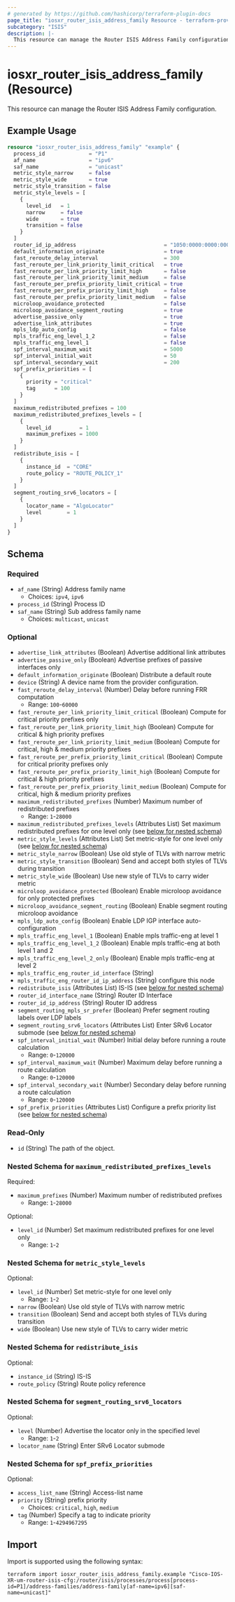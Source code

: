 ```yaml
---
# generated by https://github.com/hashicorp/terraform-plugin-docs
page_title: "iosxr_router_isis_address_family Resource - terraform-provider-iosxr"
subcategory: "ISIS"
description: |-
  This resource can manage the Router ISIS Address Family configuration.
---
```


# iosxr_router_isis_address_family (Resource)

This resource can manage the Router ISIS Address Family configuration.

## Example Usage

```terraform
resource "iosxr_router_isis_address_family" "example" {
  process_id              = "P1"
  af_name                 = "ipv6"
  saf_name                = "unicast"
  metric_style_narrow     = false
  metric_style_wide       = true
  metric_style_transition = false
  metric_style_levels = [
    {
      level_id   = 1
      narrow     = false
      wide       = true
      transition = false
    }
  ]
  router_id_ip_address                            = "1050:0000:0000:0000:0005:0600:300c:326b"
  default_information_originate                   = true
  fast_reroute_delay_interval                     = 300
  fast_reroute_per_link_priority_limit_critical   = true
  fast_reroute_per_link_priority_limit_high       = false
  fast_reroute_per_link_priority_limit_medium     = false
  fast_reroute_per_prefix_priority_limit_critical = true
  fast_reroute_per_prefix_priority_limit_high     = false
  fast_reroute_per_prefix_priority_limit_medium   = false
  microloop_avoidance_protected                   = false
  microloop_avoidance_segment_routing             = true
  advertise_passive_only                          = true
  advertise_link_attributes                       = true
  mpls_ldp_auto_config                            = false
  mpls_traffic_eng_level_1_2                      = false
  mpls_traffic_eng_level_1                        = false
  spf_interval_maximum_wait                       = 5000
  spf_interval_initial_wait                       = 50
  spf_interval_secondary_wait                     = 200
  spf_prefix_priorities = [
    {
      priority = "critical"
      tag      = 100
    }
  ]
  maximum_redistributed_prefixes = 100
  maximum_redistributed_prefixes_levels = [
    {
      level_id         = 1
      maximum_prefixes = 1000
    }
  ]
  redistribute_isis = [
    {
      instance_id  = "CORE"
      route_policy = "ROUTE_POLICY_1"
    }
  ]
  segment_routing_srv6_locators = [
    {
      locator_name = "AlgoLocator"
      level        = 1
    }
  ]
}
```

<!-- schema generated by tfplugindocs -->
## Schema

### Required

- `af_name` (String) Address family name
  - Choices: `ipv4`, `ipv6`
- `process_id` (String) Process ID
- `saf_name` (String) Sub address family name
  - Choices: `multicast`, `unicast`

### Optional

- `advertise_link_attributes` (Boolean) Advertise additional link attributes
- `advertise_passive_only` (Boolean) Advertise prefixes of passive interfaces only
- `default_information_originate` (Boolean) Distribute a default route
- `device` (String) A device name from the provider configuration.
- `fast_reroute_delay_interval` (Number) Delay before running FRR computation
  - Range: `100`-`60000`
- `fast_reroute_per_link_priority_limit_critical` (Boolean) Compute for critical priority prefixes only
- `fast_reroute_per_link_priority_limit_high` (Boolean) Compute for critical & high priority prefixes
- `fast_reroute_per_link_priority_limit_medium` (Boolean) Compute for critical, high & medium priority prefixes
- `fast_reroute_per_prefix_priority_limit_critical` (Boolean) Compute for critical priority prefixes only
- `fast_reroute_per_prefix_priority_limit_high` (Boolean) Compute for critical & high priority prefixes
- `fast_reroute_per_prefix_priority_limit_medium` (Boolean) Compute for critical, high & medium priority prefixes
- `maximum_redistributed_prefixes` (Number) Maximum number of redistributed prefixes
  - Range: `1`-`28000`
- `maximum_redistributed_prefixes_levels` (Attributes List) Set maximum redistributed prefixes for one level only (see [below for nested schema](#nestedatt--maximum_redistributed_prefixes_levels))
- `metric_style_levels` (Attributes List) Set metric-style for one level only (see [below for nested schema](#nestedatt--metric_style_levels))
- `metric_style_narrow` (Boolean) Use old style of TLVs with narrow metric
- `metric_style_transition` (Boolean) Send and accept both styles of TLVs during transition
- `metric_style_wide` (Boolean) Use new style of TLVs to carry wider metric
- `microloop_avoidance_protected` (Boolean) Enable microloop avoidance for only protected prefixes
- `microloop_avoidance_segment_routing` (Boolean) Enable segment routing microloop avoidance
- `mpls_ldp_auto_config` (Boolean) Enable LDP IGP interface auto-configuration
- `mpls_traffic_eng_level_1` (Boolean) Enable mpls traffic-eng at level 1
- `mpls_traffic_eng_level_1_2` (Boolean) Enable mpls traffic-eng at both level 1 and 2
- `mpls_traffic_eng_level_2_only` (Boolean) Enable mpls traffic-eng at level 2
- `mpls_traffic_eng_router_id_interface` (String)
- `mpls_traffic_eng_router_id_ip_address` (String) configure this node
- `redistribute_isis` (Attributes List) IS-IS (see [below for nested schema](#nestedatt--redistribute_isis))
- `router_id_interface_name` (String) Router ID Interface
- `router_id_ip_address` (String) Router ID address
- `segment_routing_mpls_sr_prefer` (Boolean) Prefer segment routing labels over LDP labels
- `segment_routing_srv6_locators` (Attributes List) Enter SRv6 Locator submode (see [below for nested schema](#nestedatt--segment_routing_srv6_locators))
- `spf_interval_initial_wait` (Number) Initial delay before running a route calculation
  - Range: `0`-`120000`
- `spf_interval_maximum_wait` (Number) Maximum delay before running a route calculation
  - Range: `0`-`120000`
- `spf_interval_secondary_wait` (Number) Secondary delay before running a route calculation
  - Range: `0`-`120000`
- `spf_prefix_priorities` (Attributes List) Configure a prefix priority list (see [below for nested schema](#nestedatt--spf_prefix_priorities))

### Read-Only

- `id` (String) The path of the object.

<a id="nestedatt--maximum_redistributed_prefixes_levels"></a>
### Nested Schema for `maximum_redistributed_prefixes_levels`

Required:

- `maximum_prefixes` (Number) Maximum number of redistributed prefixes
  - Range: `1`-`28000`

Optional:

- `level_id` (Number) Set maximum redistributed prefixes for one level only
  - Range: `1`-`2`


<a id="nestedatt--metric_style_levels"></a>
### Nested Schema for `metric_style_levels`

Optional:

- `level_id` (Number) Set metric-style for one level only
  - Range: `1`-`2`
- `narrow` (Boolean) Use old style of TLVs with narrow metric
- `transition` (Boolean) Send and accept both styles of TLVs during transition
- `wide` (Boolean) Use new style of TLVs to carry wider metric


<a id="nestedatt--redistribute_isis"></a>
### Nested Schema for `redistribute_isis`

Optional:

- `instance_id` (String) IS-IS
- `route_policy` (String) Route policy reference


<a id="nestedatt--segment_routing_srv6_locators"></a>
### Nested Schema for `segment_routing_srv6_locators`

Optional:

- `level` (Number) Advertise the locator only in the specified level
  - Range: `1`-`2`
- `locator_name` (String) Enter SRv6 Locator submode


<a id="nestedatt--spf_prefix_priorities"></a>
### Nested Schema for `spf_prefix_priorities`

Optional:

- `access_list_name` (String) Access-list name
- `priority` (String) prefix priority
  - Choices: `critical`, `high`, `medium`
- `tag` (Number) Specify a tag to indicate priority
  - Range: `1`-`4294967295`

## Import

Import is supported using the following syntax:

```shell
terraform import iosxr_router_isis_address_family.example "Cisco-IOS-XR-um-router-isis-cfg:/router/isis/processes/process[process-id=P1]/address-families/address-family[af-name=ipv6][saf-name=unicast]"
```
